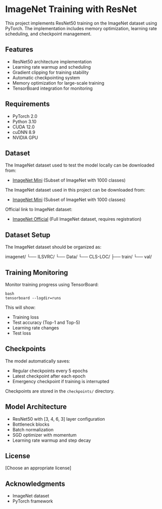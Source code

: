 # ImageNet Training with ResNet

This project implements ResNet50 training on the ImageNet dataset using PyTorch. The implementation includes memory optimization, learning rate scheduling, and checkpoint management.

## Features

- ResNet50 architecture implementation
- Learning rate warmup and scheduling
- Gradient clipping for training stability
- Automatic checkpointing system
- Memory optimization for large-scale training
- TensorBoard integration for monitoring

## Requirements

- PyTorch 2.0
- Python 3.10
- CUDA 12.0
- cuDNN 8.9
- NVIDIA GPU

## Dataset

The ImageNet dataset used to test the model locally can be downloaded from:
- [ImageNet Mini](https://www.kaggle.com/datasets/ifigotin/imagenetmini-1000) (Subset of ImageNet with 1000 classes)

The ImageNet dataset used in this project can be downloaded from:
- [ImageNet Mini](https://www.kaggle.com/datasets/ifigotin/imagenetmini-1000) (Subset of ImageNet with 1000 classes)

Official link to ImageNet dataset:
- [ImageNet Official](https://www.image-net.org/download.php) (Full ImageNet dataset, requires registration)

## Dataset Setup

The ImageNet dataset should be organized as:

imagenet/
└── ILSVRC/
└── Data/
└── CLS-LOC/
├── train/
└── val/

## Training Monitoring

Monitor training progress using TensorBoard:
```
bash
tensorboard --logdir=runs
```

This will show:
- Training loss
- Test accuracy (Top-1 and Top-5)
- Learning rate changes
- Test loss


## Checkpoints

The model automatically saves:
- Regular checkpoints every 5 epochs
- Latest checkpoint after each epoch
- Emergency checkpoint if training is interrupted

Checkpoints are stored in the `checkpoints/` directory.

## Model Architecture

- ResNet50 with [3, 4, 6, 3] layer configuration
- Bottleneck blocks
- Batch normalization
- SGD optimizer with momentum
- Learning rate warmup and step decay

## License

[Choose an appropriate license]

## Acknowledgments

- ImageNet dataset
- PyTorch framework